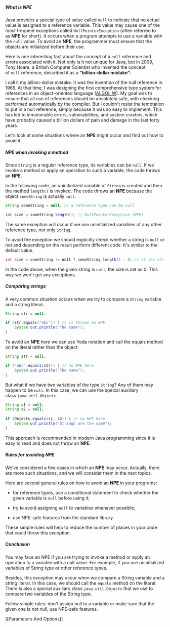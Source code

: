 ##### What is NPE

Java provides a special type of value called `null` to indicate that no actual value is assigned to a reference variable. This value may cause one of the most frequent exceptions called `NullPointerException` (often referred to as **NPE** for short). It occurs when a program attempts to use a variable with the `null` value. To avoid an **NPE**, the programmer must ensure that the objects are initialized before their use.

Here is one interesting fact about the concept of a `null` reference and errors associated with it. Not only is it not unique for Java, but in 2009, Tony Hoare, a British Computer Scientist who invented the concept of `null` reference, described it as a **"billion-dollar mistake"**:

I call it my billion-dollar mistake. It was the invention of the null reference in 1965. At that time, I was designing the first comprehensive type system for references in an object-oriented language ([ALGOL W](https://en.wikipedia.org/wiki/ALGOL_W)). My goal was to ensure that all use of references should be absolutely safe, with checking performed automatically by the compiler. But I couldn't resist the temptation to put in a null reference, simply because it was so easy to implement. This has led to innumerable errors, vulnerabilities, and system crashes, which have probably caused a billion dollars of pain and damage in the last forty years.

Let's look at some situations where an **NPE** might occur and find out how to avoid it.

##### NPE when invoking a method

Since `String` is a regular reference type, its variables can be `null`. If we invoke a method or apply an operation to such a variable, the code throws an **NPE**.

In the following code, an uninitialized variable of `String` is created and then the method `length()` is invoked. The code throws an **NPE** because the object `someString` is actually `null`.

```java
String someString = null; // a reference type can be null

int size = someString.length(); // NullPointerException (NPE)
```

The same exception will occur if we use uninitialized variables of any other reference type, not only `String`.

To avoid the exception we should explicitly check whether a string is `null` or not and depending on the result perform different code. It's similar to the default value.

```java
int size = someString != null ? someString.length() : 0; // if the string is null, the size is 0
```

In the code above, when the given string is `null`, the size is set as 0. This way we won't get any exceptions.

##### Comparing strings

A very common situation occurs when we try to compare a `String` variable and a string literal.

```java
String str = null;

if (str.equals("abc")) { // it throws an NPE
    System.out.println("The same");
}
```

To avoid an **NPE** here we can use Yoda notation and call the equals method on the literal rather than the object:

```java
String str = null;

if ("abc".equals(str)) { // no NPE here
    System.out.println("The same");
}
```

But what if we have two variables of the type `String`? Any of them may happen to be `null`. In this case, we can use the special auxiliary class `java.util.Objects`.

```java
String s1 = null;
String s2 = null;
        
if (Objects.equals(s1, s2)) { // no NPE here
    System.out.println("Strings are the same");
}
```

This approach is recommended in modern Java programming since it is easy to read and does not throw an **NPE**.

##### Rules for avoiding NPE

We've considered a few cases in which an **NPE** may occur. Actually, there are more such situations, and we will consider them in the next topics.

Here are several general rules on how to avoid an **NPE** in your programs:

- for reference types, use a conditional statement to check whether the given variable is `null` before using it;
    
- try to avoid assigning `null` to variables whenever possible;
    
- use NPE-safe features from the standard library.
    

These simple rules will help to reduce the number of places in your code that could throw this exception.

##### Conclusion

You may face an NPE if you are trying to invoke a method or apply an operation to a variable with a null value. For example, if you use uninitialized variables of String type or other reference types.

Besides, this exception may occur when we compare a String variable and a string literal. In this case, we should call the `equals` method on the literal. There is also a special auxiliary class `java.util.Objects` that we use to compare two variables of the String type.

Follow simple rules: don't assign null to a variable or make sure that the given one is not null, use NPE-safe features.

[[Parameters And Options]]

